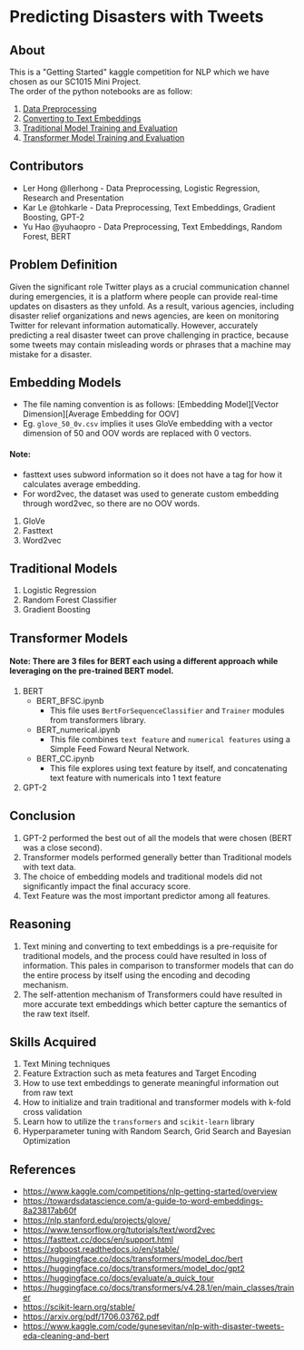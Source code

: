 # Predicting Disasters with Tweets

## About
This is a "Getting Started" kaggle competition for NLP which we have chosen as our SC1015 Mini Project.
<br>The order of the python notebooks are as follow:

1. [Data Preprocessing](https://github.com/tohkarle/SC1015-mini-project/blob/main/preprocessing)
2. [Converting to Text Embeddings](https://github.com/tohkarle/SC1015-mini-project/tree/main/word_embeddings)  
3. [Traditional Model Training and Evaluation](https://github.com/tohkarle/SC1015-mini-project/tree/main/traditional_models)
4. [Transformer Model Training and Evaluation](https://github.com/tohkarle/SC1015-mini-project/tree/main/transformer_models)
   
## Contributors

- Ler Hong @llerhong - Data Preprocessing, Logistic Regression, Research and Presentation
- Kar Le @tohkarle - Data Preprocessing, Text Embeddings, Gradient Boosting, GPT-2
- Yu Hao @yuhaopro - Data Preprocessing, Text Embeddings, Random Forest, BERT

## Problem Definition

Given the significant role Twitter plays as a crucial communication channel during emergencies, it is a platform where people can provide real-time updates on disasters as they unfold. As a result, various agencies, including disaster relief organizations and news agencies, are keen on monitoring Twitter for relevant information automatically. However, accurately predicting a real disaster tweet can prove challenging in practice, because some tweets may contain misleading words or phrases that a machine may mistake for a disaster. 

## Embedding Models

- The file naming convention is as follows: [Embedding Model][Vector Dimension][Average Embedding for OOV]
- Eg. `glove_50_0v.csv` implies it uses GloVe embedding with a vector dimension of 50 and OOV words are replaced with 0 vectors.
#### Note:
- fasttext uses subword information so it does not have a tag for how it calculates average embedding.
- For word2vec, the dataset was used to generate custom embedding through word2vec, so there are no OOV words.

1. GloVe
3. Fasttext 
5. Word2vec

## Traditional Models 

1. Logistic Regression
2. Random Forest Classifier
3. Gradient Boosting

## Transformer Models

#### Note: There are 3 files for BERT each using a different approach while leveraging on the pre-trained BERT model. 
    
1. BERT
    - BERT_BFSC.ipynb
        - This file uses `BertForSequenceClassifier` and `Trainer` modules from transformers library. 
    - BERT_numerical.ipynb
        - This file combines `text feature` and `numerical features` using a Simple Feed Foward Neural Network.
    - BERT_CC.ipynb
        - This file explores using text feature by itself, and concatenating text feature with numericals into 1 text feature
2. GPT-2

## Conclusion

1. GPT-2 performed the best out of all the models that were chosen (BERT was a close second).
2. Transformer models performed generally better than Traditional models with text data.
3. The choice of embedding models and traditional models did not significantly impact the final accuracy score.
4. Text Feature was the most important predictor among all features.

## Reasoning
1. Text mining and converting to text embeddings is a pre-requisite for traditional models, and the process could have resulted in loss of information. This pales in comparison to transformer models that can do the entire process by itself using the encoding and decoding mechanism.
2. The self-attention mechanism of Transformers could have resulted in more accurate text embeddings which better capture the semantics of the raw text itself.

## Skills Acquired
1. Text Mining techniques
2. Feature Extraction such as meta features and Target Encoding
3. How to use text embeddings to generate meaningful information out from raw text
4. How to initialize and train traditional and transformer models with k-fold cross validation
5. Learn how to utilize the `transformers` and `scikit-learn` library
6. Hyperparameter tuning with Random Search, Grid Search and Bayesian Optimization

## References
- https://www.kaggle.com/competitions/nlp-getting-started/overview
- https://towardsdatascience.com/a-guide-to-word-embeddings-8a23817ab60f
- https://nlp.stanford.edu/projects/glove/
- https://www.tensorflow.org/tutorials/text/word2vec
- https://fasttext.cc/docs/en/support.html
- https://xgboost.readthedocs.io/en/stable/
- https://huggingface.co/docs/transformers/model_doc/bert
- https://huggingface.co/docs/transformers/model_doc/gpt2
- https://huggingface.co/docs/evaluate/a_quick_tour
- https://huggingface.co/docs/transformers/v4.28.1/en/main_classes/trainer
- https://scikit-learn.org/stable/
- https://arxiv.org/pdf/1706.03762.pdf
- https://www.kaggle.com/code/gunesevitan/nlp-with-disaster-tweets-eda-cleaning-and-bert



